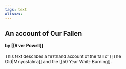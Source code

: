 ```yaml
---
tags: text
aliases:
---
```


## An account of Our Fallen
#### by [[River Powell]]

This text describes a firsthand account of the fall of [[The Old|Minyostalma]] and the [[50 Year White Burning]].
